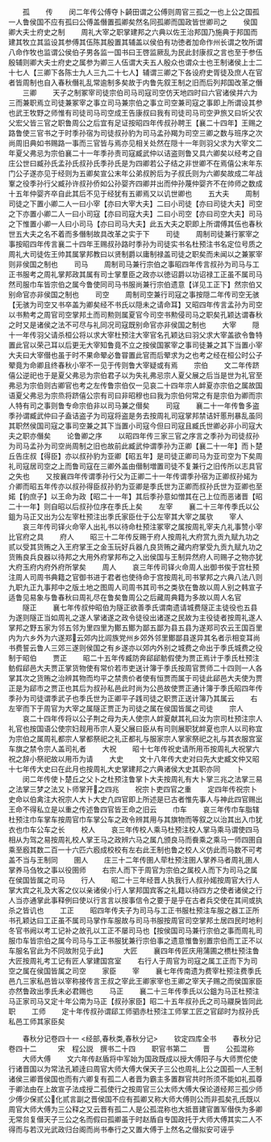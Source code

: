 <!-- { "loadSidebar": true } -->
　　孤
　　传
　　闵二年传公傅夺卜齮田谓之公傅则周官三孤之一也上公之国孤一人鲁侯国不应有孤曰公傅盖僭置孤卿矣然名同孤卿而国政皆世卿司之
　　侯国卿大夫士府史之制
　　周礼大宰之职掌建邦之六典以佐王治邦国乃施典于邦国而建其牧立其监设其参傅其伍陈其殷置其辅盖以侯伯有功徳者加命作州长谓之牧所谓八命作牧也监谓公侯伯子男各监一国书曰王啓监厥乱为民此封康叔之言也至于参伍殷辅则卿大夫士府史之属参为卿三人伍谓大夫五人殷众也谓众士也王制诸侯上士二十七人【三卿下各陈士九人三九二十七人】辅谓三卿之下各设府史胥徒及庶人在官者皆周制也自入春秋僭礼乱常逾制多矣故于内鲁先叙王制之旧而后列邦国改革之僭
　　三卿
　　天子之制冢宰司徒宗伯司马司寇司空仿天地四时曰六官诸侯并六为三而兼职焉立司徒兼冢宰之事立司马兼宗伯之事立司空兼司寇之事即上所谓设其参也武王牧野之师惟有司徒司马司空成王告康叔曰我有司徒司马司空尹旅又曰圻父农父宏父皆三官之职鲁周公之后宜有足证按昭四年传叔孙聘王【襄二十四年】王赐之路鲁使三官书之于时季孙宿为司徒叔孙豹为司马孟孙羯为司空三卿之数与班序之次尚周旧典如书赐路一事而三官皆与焉亦见相关处然在隠十一年则羽父求为大宰文二年夏父弗忌为宗伯襄二十一年季孙责司寇臧武仲以诘盗则鲁又具六卿矣以经考之自庄公世曰臧孙氏孟孙氏叔孙氏季孙氏是为四卿若公子结之非世卿不在焉僖公末年东门公子遂亦见于经则为五卿矣宣公末年公弟叔肹后为子叔氏则为六卿矣故成二年战鞌之役季孙行父臧孙许叔孙侨如公孙婴齐四卿并出而仲孙蔑仲婴齐不在帅师之数成十五年仲婴齐卒自此其后不见于经犹有五卿焉又以讥世卿也
　　五大夫
　　周制司徒之下置小卿二人一曰小宰【亦曰大宰大夫】二曰小司徒【亦曰司徒大夫】司空之下亦置小卿二人一曰小司寇【亦曰司寇大夫】二曰小司空【亦曰司空大夫】司马之下惟置小卿一人曰小司马【亦曰司马大夫】此五大夫之职即上所谓傅其伍也春秋世五大夫之名不着而多僭制故具改革之实于下
　　司徒
　　周制司徒兼行冢宰之事按昭四年传言襄二十四年王赐叔孙路时季孙为司徒实书名杜预注书名定位号质之周礼大司徒佐王帅其属掌邦教曰以贤制爵以庸制禄盖司徒之职矣而未闻以之兼冢宰则非侯国之制也
　　司马
　　周制司马兼行宗伯之事昭四年传言叔孙为司马与工正书服考之周礼掌邦政其属有司士掌羣臣之政亦以徳诏爵以功诏禄工正虽不属司马然司服巾车皆宗伯之属今鲁使同司马书服尚兼行宗伯遗意【详见工正下】然宗伯又别命官亦非侯国之制也
　　司空
　　周制司空兼行司寇之事按隠二年传司空无骇【无骇为司空又书卒盖为卿矣经不书氏以隠未之请命耳】又昭四年传言孟孙为司空以书勲考之周官司空掌邦土而司勲则属夏官今司空书勲侵司马之职矣孔颖达谓春秋之时又是诸侯之法不可尽与礼同况司寇既别命官亦非侯国之制也
　　大宰
　　隠十一年传羽父请杀桓公将以求大宰杜预注大宰官名孔颖达曰羽父求大宰盖欲令鲁特置此官以荣己耳以后更无大宰知鲁竟不立之按侯国冢宰之事司徒兼之其下当置小宰大夫曰大宰僣也虽于时不果命翚必鲁甞置此官而后翚求为之也考之经在桓公时公子翚竟为命卿且终春秋小宰不一见于传则鲁大宰疑或有焉
　　宗伯
　　文二年传跻僖公逆祀也于是夏父弗忌为宗伯君子以为失礼弗忌宗人夏父展之后当是世为礼官至弗忌为宗伯则古卿官也考之左传鲁宗伯仅一见哀二十四年宗人衅夏亦宗伯之属故国语夏父弗忌为宗烝将跻僖公宗有司曰非昭穆也曰我为宗伯何常之有是宗伯为卿而宗人特有司之事则鲁专命宗伯非以司马兼之僣矣
　　司寇
　　襄二十一年传鲁多盗季孙谓臧武仲曰子盍诘盗子为司寇将盗是务去按周礼司寇掌邦禁诘奸慝刑暴乱虽同其职然侯国司寇之事司空兼之其下当置小司寇今但曰司寇且臧氏世卿必非小司寇大夫之职亦僭矣
　　论鲁卿之序
　　以昭四年传三家三官之序言之季孙为司徒叔孙为司马孟孙为司空尚周制之旧也故前此臧武仲谓季孙为正卿【襄二十一年】而卜楚丘告庄叔【得臣】亦以叔孙豹为亚卿【昭五年】是司徒正卿司马为亚司空为下矣周礼司寇居司空之上而鲁司寇在三卿外盖由僣制増置司徒不复兼行之旧传所以志具官之失也
　　又按襄四年传谓季孙行父为正卿二十一年传谓季孙宿为正卿叔孙婼为介卿而昭五年传亦以叔孙得臣叔孙豹为亚卿是季氏世为正卿而叔孙氏世为亚卿也至婼【豹庶子】以王命为政【昭二十一年】其后季孙意如憎其在己上位而恶诸晋【昭二十一年】则自昭以后叔孙位序在季氏上矣
　　左宰
　　襄二十三年传季氏以公鉏为马正又出为公左宰杜预注出季氏家臣仕于公左宰其大宰之属欤
　　宰人
　　哀三年传司铎火命宰人出礼书以待命杜预注冢宰之属按周礼宰夫凢礼事赞小宰比官府之具
　　府人
　　昭三十二年传反赐于府人按周礼大府赏九贡九赋九功之贰以受其货贿之入王府掌王之金玉玩好兵器凢良货贿之藏内府掌受九贡九赋九功之货贿良兵良器以待邦之大用外府掌邦布之入出侯国与王制异然府人司赐子之物亦犹大府玉府内府外府所掌矣
　　周人
　　哀三年传司铎火命周人出御书俟于宫杜预注周人司周书典籍之官御书进于君者也使待命于宫按周礼司书掌邦之六典八法八则九职九正九事邦中之版土地之图周人司周书其司书之类欤在鲁故以周人别之韩宣子适鲁见易象与鲁春秋曰周礼尽在鲁矣鲁周公之后藏周典籍为多故以周人名官
　　隧正
　　襄七年传叔仲昭伯为隧正欲善季氏谓南遗请城费隧正主徒役也五县为遂则隧正当如周礼之遂人掌诸遂之政令徒役出诸遂之民故为主役徒者按周礼遂人掌邦之野五家为邻五邻为里四里为鄼五鄼为鄙五鄙为县五县为遂郑司农云王国百里内为六乡外为六遂郑云郊内比闾族党州乡郊外邻里鄼鄙县遂异其名者示相变耳尚书费誓云鲁人三郊三遂则侯国之有乡遂亦以郊内外别之城费之命出于季氏城费之役制于昭伯
　　贾正
　　昭二十五年传臧防奔郈郈鲂假使为贾正焉计于季氏杜预注鲂假郈邑大夫贾正掌货物使有常价若市吏送计簿于季氏按周官贾师二十四则一人各掌其次之货贿之治辨其物而均平之禁贵价者使有恒贾而属于司徒此郈邑大夫使为贾正是为郈市之贾正也其后为叔孙私邑此时尚为公邑故使贾正通计簿于季氏昭四年传季孙为司徒谓季武子也季氏世为正卿平子践司徒之职贾正送计簿乃其属云
　　右左宰而下于周官为大宰之属隧正贾正为司徒之属在侯国皆属之司徒
　　宗人
　　哀二十四年传将以公子荆之母为夫人使宗人衅夏献其礼曰汝为宗司杜预注宗人礼官也按国语公使宗妇觌用币宗人夏父展曰臣从有司则展职犹衅夏也宗人以司称宜为宗伯之属周礼都宗人掌都祭祀之礼正都礼与服家宗人掌家祭祀之礼与其衣服宫室车旗之禁令宗人盖司礼者
　　大祝
　　昭十七年传祝史请所用币按周礼大祝掌六祝之辞小祭祀故以用币为请
　　大史
　　文十八年传大史对曰先大史臧文仲又昭十七年传大史曰在此月也按周礼大史掌建邦之六典诸侯大史其职亦同
　　卜
　　闵二年传使卜楚丘之父卜之杜预注鲁掌卜大夫按周礼有大卜掌三兆之法掌三易之法掌三梦之法又卜师掌开之四兆
　　祝宗卜吏四官之重
　　定四年传祝宗卜史命以伯禽注大祝宗人大卜大史凢四官即上所述是已古者惟先事人与神此四官赐出王命不得私立是以重之传述鲁四官皆王命之旧云
　　巾车
　　哀三年传巾车脂辖杜预注巾车掌车按周官巾车掌公车之政令辨其用与其旗物而等叙之以治其出入巾犹衣也巾车公车之长
　　校人
　　哀三年传校人乘马杜预注校人掌马乘马谓使四马相从为驾之易按周礼校人掌王马之政辨六马之属凢颁良马而飬乘之乘马一师四圉自乘至廏其数二百一十六匹六廏成校校有左右此王制也鲁之校人义仿此而马数不可考盖不当与王制同
　　圉人
　　庄三十二年传圉人荦杜预注圉人掌养马者周礼圉人掌养马刍牧之事以役圉师
　　右宗人而下于周官为宗伯之属校人而下为司马之属在侯国皆属之司马
　　行人
　　昭二十三年经晋人执我行人叔孙婼按周官大行人掌大宾之礼及大客之仪以亲诸侯小行人掌邦国宾客之礼籍以待四方之使者诸侯之行人当亦通掌此事释例曰使以行言言以按事信令之要于是乎在古者兵交使在其间或执杀之皆讥也
　　工正
　　昭四年传夫子为司马与工正书服杜预注车服之器工正所书孔颖达曰工正虽不属司马掌作车服故与司马书服按周官司空掌邦土居四民时地利冬官书阙以考工记补之故孔以工正不屡司马也【按侯国司马兼行宗伯之事而周礼司服巾车皆宗伯之属今司马与工正书服犹兼行宗伯事之遗意惟鲁别置宗伯而工正不以车服名官此为不同故附见于此】
　　大匠
　　襄四年传匠庆用蒲圃之槚杜预注鲁大匠按周礼考工记有匠人掌建国宫室
　　右行人于周官为司寇之属工正而下为司空之属在侯国皆属之司空
　　家臣
　　宰
　　襄七年传南遗为费宰杜预注费季氏邑凢三家私邑皆以宰称接传言王叔之宰此王卿家宰也王卿之宰天子赐之而侯国家臣亦然鲁政出季氏未必君赐也
　　马正
　　襄二十三年传季氏以公鉏为马正杜预注马正家司马又定十年公南为马正【叔孙家臣】昭二十五年叔孙氏之司马鬷戾皆同此职
　　工师
　　定十年传叔孙谓郈工师驷赤杜预注工师掌工匠之官郈时为叔孙氏私邑工师其家臣矣

　　春秋分记卷四十一
<经部,春秋类,春秋分记>
　　钦定四库全书
　　春秋分记卷四十二　　　宋　程公説　撰书二十四
　　职官书第二
　　晋
　　公孤混称
　　大师大傅
　　文六年传赵盾将中军始为国政既成以授大傅阳子与大师贾佗使行诸晋国以为常法孔颖逹曰周官大师大傅大保天子三公也周礼上公之国孤一人王制诸侯三卿晋侯国也而有六卿复有孤二人者晋为霸主多置群官共时所须不能如礼孤尊于卿法由在上故宣子法成授二孤使行之按周官三公太师大傅大保论道经邦三孤少师少傅少保贰公化贰言副之晋侯国不应有孤卿又称大师大傅则公而非孤矣孔氏既以周官大师大傅为三公释之又云晋有孤二人是公孤混称也大抵晋建官置军僣佚为多卿无常贠复僣天子三公之名而假曰孤卿虽于时赵盾自专国政托于大师大傅其实二人不得而与若汉光武政归台阁而尚书奉行之又置大傅于上然名之僣拟安可诬乎
